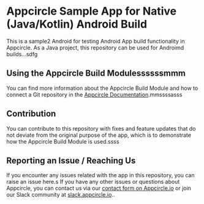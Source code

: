 # Appcircle Sample App for Native (Java/Kotlin) Android Build
This is a sample2 Android for testing Android App build functionality in Appcircle. As a Java project, this repository can be used for Androimd builds...sdfg

## Using the Appcircle Build Modulessssssmmm
You can find more information about the Appcircle Build Module and how to connect a Git repository in the [Appcircle Documentation](https://docs.appcircle.io/build/).mmssssasss

## Contribution
You can  contribute to this repository with fixes and feature updates that do not deviate from the original purpose of the app, which is to demonstrate how the Appcircle Build Module is used.ssss

## Reporting an Issue / Reaching Us
If you encounter any issues related with the app in this repository, you can raise an issue here.s
If you have any other issues or questions about Appcircle, you can contact us via our [contact form on Appcircle.io](https://appcircle.io/support) or join our Slack community at [slack.appcircle.io](slack.appcircle.io)..
##
#
